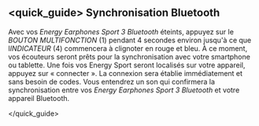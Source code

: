 ## <quick_guide> Synchronisation Bluetooth

Avec vos *Energy Earphones Sport 3 Bluetooth* éteints, appuyez sur le *BOUTON MULTIFONCTION* (1) pendant 4 secondes environ jusqu'à ce que l*INDICATEUR* (4) commencera à clignoter en rouge et bleu. À ce moment, vos écouteurs seront prêts pour la synchronisation avec votre smartphone ou tablette. Une fois vos Energy Sport seront localisés sur votre appareil, appuyez sur « connecter ». La connexion sera établie immédiatement et sans besoin de codes. Vous entendrez un son qui confirmera la synchronisation entre vos *Energy Earphones Sport 3 Bluetooth* et votre appareil Bluetooth.


</quick_guide>
